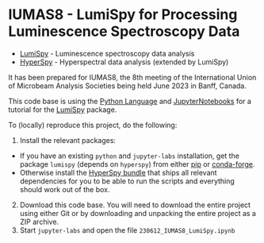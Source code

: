 # IUMAS8 - LumiSpy for Processing Luminescence Spectroscopy Data

* [LumiSpy](https://github.com/LumiSpy/lumispy/) - Luminescence spectroscopy data analysis
* [HyperSpy](https://github.com/hyperspy/hyperspy/) - Hyperspectral data analysis (extended by LumiSpy)

It has been prepared for IUMAS8, the 8th meeting of the International 
Union of Microbeam Analysis Societies being held June 2023 in Banff, Canada.

This code base is using the [Python Language](https://www.python.org/) and
[JupyterNotebooks](https://jupyter.org/) for a tutorial for the
[LumiSpy](https://lumispy.org) package.

To (locally) reproduce this project, do the following:

1. Install the relevant packages:
  - If you have an existing `python` and `jupyter-labs` installation, get the package `lumispy`
    (depends on `hyperspy`) from either [pip](https://pypi.org/project/lumispy/)
    or [conda-forge](https://anaconda.org/conda-forge/lumispy).
  - Otherwise install the [HyperSpy bundle](https://hyperspy.org/hyperspy-bundle/) that ships
    all relevant dependencies for you to be able to run the scripts and everything should work
    out of the box.
2. Download this code base. You will need to download the entire project
   using either Git or by downloading and unpacking the entire project as
   a ZIP archive.
3. Start `jupyter-labs` and open the file `230612_IUMAS8_LumiSpy.ipynb`

